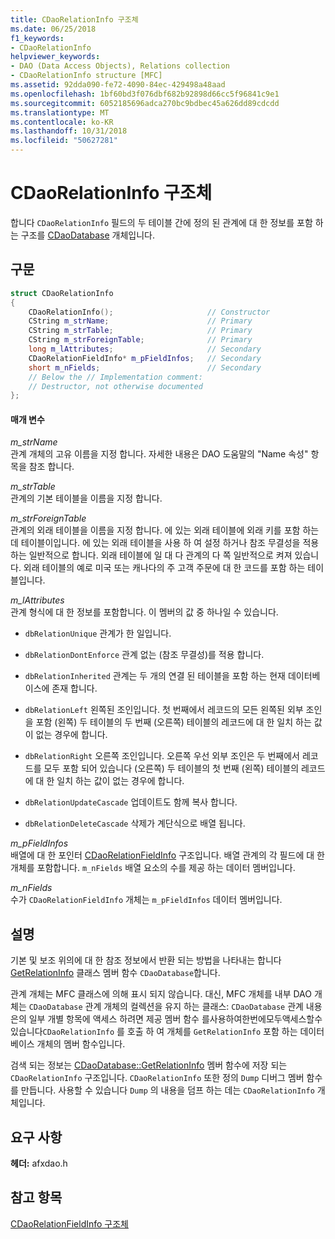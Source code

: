 ```yaml
---
title: CDaoRelationInfo 구조체
ms.date: 06/25/2018
f1_keywords:
- CDaoRelationInfo
helpviewer_keywords:
- DAO (Data Access Objects), Relations collection
- CDaoRelationInfo structure [MFC]
ms.assetid: 92dda090-fe72-4090-84ec-429498a48aad
ms.openlocfilehash: 1bf60bd3f076dbf682b92898d66cc5f96841c9e1
ms.sourcegitcommit: 6052185696adca270bc9bdbec45a626dd89cdcdd
ms.translationtype: MT
ms.contentlocale: ko-KR
ms.lasthandoff: 10/31/2018
ms.locfileid: "50627281"
---
```

# <a name="cdaorelationinfo-structure"></a>CDaoRelationInfo 구조체

합니다 `CDaoRelationInfo` 필드의 두 테이블 간에 정의 된 관계에 대 한 정보를 포함 하는 구조를 [CDaoDatabase](../../mfc/reference/cdaodatabase-class.md) 개체입니다.

## <a name="syntax"></a>구문

```cpp
struct CDaoRelationInfo
{
    CDaoRelationInfo();                     // Constructor
    CString m_strName;                      // Primary
    CString m_strTable;                     // Primary
    CString m_strForeignTable;              // Primary
    long m_lAttributes;                     // Secondary
    CDaoRelationFieldInfo* m_pFieldInfos;   // Secondary
    short m_nFields;                        // Secondary
    // Below the // Implementation comment:
    // Destructor, not otherwise documented
};
```

#### <a name="parameters"></a>매개 변수

*m_strName*<br/>
관계 개체의 고유 이름을 지정 합니다. 자세한 내용은 DAO 도움말의 "Name 속성" 항목을 참조 합니다.

*m_strTable*<br/>
관계의 기본 테이블을 이름을 지정 합니다.

*m_strForeignTable*<br/>
관계의 외래 테이블을 이름을 지정 합니다. 에 있는 외래 테이블에 외래 키를 포함 하는 데 테이블이입니다. 에 있는 외래 테이블을 사용 하 여 설정 하거나 참조 무결성을 적용 하는 일반적으로 합니다. 외래 테이블에 일 대 다 관계의 다 쪽 일반적으로 켜져 있습니다. 외래 테이블의 예로 미국 또는 캐나다의 주 고객 주문에 대 한 코드를 포함 하는 테이블입니다.

*m_lAttributes*<br/>
관계 형식에 대 한 정보를 포함합니다. 이 멤버의 값 중 하나일 수 있습니다.

- `dbRelationUnique` 관계가 한 일입니다.

- `dbRelationDontEnforce` 관계 없는 (참조 무결성)를 적용 합니다.

- `dbRelationInherited` 관계는 두 개의 연결 된 테이블을 포함 하는 현재 데이터베이스에 존재 합니다.

- `dbRelationLeft` 왼쪽된 조인입니다. 첫 번째에서 레코드의 모든 왼쪽된 외부 조인을 포함 (왼쪽) 두 테이블의 두 번째 (오른쪽) 테이블의 레코드에 대 한 일치 하는 값이 없는 경우에 합니다.

- `dbRelationRight` 오른쪽 조인입니다. 오른쪽 우선 외부 조인은 두 번째에서 레코드를 모두 포함 되어 있습니다 (오른쪽) 두 테이블의 첫 번째 (왼쪽) 테이블의 레코드에 대 한 일치 하는 값이 없는 경우에 합니다.

- `dbRelationUpdateCascade` 업데이트도 함께 복사 합니다.

- `dbRelationDeleteCascade` 삭제가 계단식으로 배열 됩니다.

*m_pFieldInfos*<br/>
배열에 대 한 포인터 [CDaoRelationFieldInfo](../../mfc/reference/cdaorelationfieldinfo-structure.md) 구조입니다. 배열 관계의 각 필드에 대 한 개체를 포함합니다. `m_nFields` 배열 요소의 수를 제공 하는 데이터 멤버입니다.

*m_nFields*<br/>
수가 `CDaoRelationFieldInfo` 개체는 `m_pFieldInfos` 데이터 멤버입니다.

## <a name="remarks"></a>설명

기본 및 보조 위의에 대 한 참조 정보에서 반환 되는 방법을 나타내는 합니다 [GetRelationInfo](../../mfc/reference/cdaodatabase-class.md#getrelationinfo) 클래스 멤버 함수 `CDaoDatabase`합니다.

관계 개체는 MFC 클래스에 의해 표시 되지 않습니다. 대신, MFC 개체를 내부 DAO 개체는 `CDaoDatabase` 관계 개체의 컬렉션을 유지 하는 클래스: `CDaoDatabase` 관계 내용은의 일부 개별 항목에 액세스 하려면 제공 멤버 함수 를사용하여한번에모두액세스할수있습니다`CDaoRelationInfo` 를 호출 하 여 개체를 `GetRelationInfo` 포함 하는 데이터베이스 개체의 멤버 함수입니다.

검색 되는 정보는 [CDaoDatabase::GetRelationInfo](../../mfc/reference/cdaodatabase-class.md#getrelationinfo) 멤버 함수에 저장 되는 `CDaoRelationInfo` 구조입니다. `CDaoRelationInfo` 또한 정의 `Dump` 디버그 멤버 함수를 만듭니다. 사용할 수 있습니다 `Dump` 의 내용을 덤프 하는 데는 `CDaoRelationInfo` 개체입니다.

## <a name="requirements"></a>요구 사항

**헤더:** afxdao.h

## <a name="see-also"></a>참고 항목

[CDaoRelationFieldInfo 구조체](../../mfc/reference/cdaorelationfieldinfo-structure.md)
